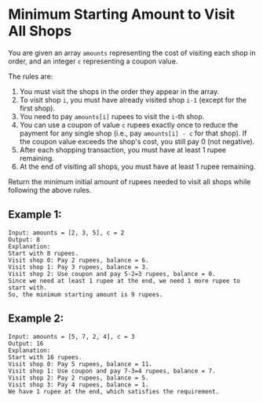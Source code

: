 # Minimum Starting Amount to Visit All Shops

You are given an array `amounts` representing the cost of visiting each shop in order, and an integer `c` representing a coupon value.

The rules are:
1. You must visit the shops in the order they appear in the array.
2. To visit shop `i`, you must have already visited shop `i-1` (except for the first shop).
3. You need to pay `amounts[i]` rupees to visit the `i`-th shop.
4. You can use a coupon of value `c` rupees exactly once to reduce the payment for any single shop (i.e., pay `amounts[i] - c` for that shop). If the coupon value exceeds the shop's cost, you still pay 0 (not negative).
5. After each shopping transaction, you must have at least 1 rupee remaining.
6. At the end of visiting all shops, you must have at least 1 rupee remaining.

Return the minimum initial amount of rupees needed to visit all shops while following the above rules.

## Example 1:
```
Input: amounts = [2, 3, 5], c = 2
Output: 8
Explanation: 
Start with 8 rupees.
Visit shop 0: Pay 2 rupees, balance = 6.
Visit shop 1: Pay 3 rupees, balance = 3.
Visit shop 2: Use coupon and pay 5-2=3 rupees, balance = 0.
Since we need at least 1 rupee at the end, we need 1 more rupee to start with.
So, the minimum starting amount is 9 rupees.
```

## Example 2:
```
Input: amounts = [5, 7, 2, 4], c = 3
Output: 16
Explanation:
Start with 16 rupees.
Visit shop 0: Pay 5 rupees, balance = 11.
Visit shop 1: Use coupon and pay 7-3=4 rupees, balance = 7.
Visit shop 2: Pay 2 rupees, balance = 5.
Visit shop 3: Pay 4 rupees, balance = 1.
We have 1 rupee at the end, which satisfies the requirement.
```
